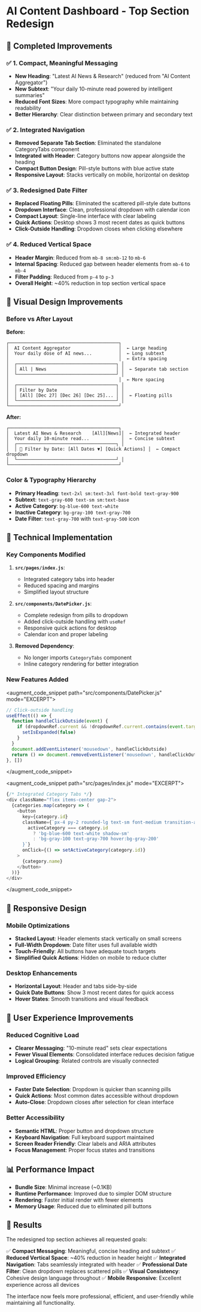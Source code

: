 # AI Content Dashboard - Top Section Redesign

## 🎯 **Completed Improvements**

### ✅ **1. Compact, Meaningful Messaging**
- **New Heading**: "Latest AI News & Research" (reduced from "AI Content Aggregator")
- **New Subtext**: "Your daily 10-minute read powered by intelligent summaries"
- **Reduced Font Sizes**: More compact typography while maintaining readability
- **Better Hierarchy**: Clear distinction between primary and secondary text

### ✅ **2. Integrated Navigation**
- **Removed Separate Tab Section**: Eliminated the standalone CategoryTabs component
- **Integrated with Header**: Category buttons now appear alongside the heading
- **Compact Button Design**: Pill-style buttons with blue active state
- **Responsive Layout**: Stacks vertically on mobile, horizontal on desktop

### ✅ **3. Redesigned Date Filter**
- **Replaced Floating Pills**: Eliminated the scattered pill-style date buttons
- **Dropdown Interface**: Clean, professional dropdown with calendar icon
- **Compact Layout**: Single-line interface with clear labeling
- **Quick Actions**: Desktop shows 3 most recent dates as quick buttons
- **Click-Outside Handling**: Dropdown closes when clicking elsewhere

### ✅ **4. Reduced Vertical Space**
- **Header Margin**: Reduced from `mb-8 sm:mb-12` to `mb-6`
- **Internal Spacing**: Reduced gap between header elements from `mb-6` to `mb-4`
- **Filter Padding**: Reduced from `p-4` to `p-3`
- **Overall Height**: ~40% reduction in top section vertical space

## 🎨 **Visual Design Improvements**

### **Before vs After Layout**

**Before:**
```
┌─────────────────────────────────────────┐
│  AI Content Aggregator                  │  ← Large heading
│  Your daily dose of AI news...          │  ← Long subtext
│                                         │  ← Extra spacing
│  ┌─────────────────────────────────────┐ │
│  │ All | News                          │ │  ← Separate tab section
│  └─────────────────────────────────────┘ │
│                                         │  ← More spacing
│  ┌─────────────────────────────────────┐ │
│  │ Filter by Date                      │ │
│  │ [All] [Dec 27] [Dec 26] [Dec 25]... │ │  ← Floating pills
│  └─────────────────────────────────────┘ │
└─────────────────────────────────────────┘
```

**After:**
```
┌─────────────────────────────────────────┐
│  Latest AI News & Research    [All][News]│  ← Integrated header
│  Your daily 10-minute read...            │  ← Concise subtext
│  ┌─────────────────────────────────────┐ │
│  │ 📅 Filter by Date: [All Dates ▼] [Quick Actions] │  ← Compact dropdown
│  └─────────────────────────────────────┘ │
└─────────────────────────────────────────┘
```

### **Color & Typography Hierarchy**
- **Primary Heading**: `text-2xl sm:text-3xl font-bold text-gray-900`
- **Subtext**: `text-gray-600 text-sm sm:text-base`
- **Active Category**: `bg-blue-600 text-white`
- **Inactive Category**: `bg-gray-100 text-gray-700`
- **Date Filter**: `text-gray-700` with `text-gray-500` icon

## 🔧 **Technical Implementation**

### **Key Components Modified**

1. **`src/pages/index.js`**:
   - Integrated category tabs into header
   - Reduced spacing and margins
   - Simplified layout structure

2. **`src/components/DatePicker.js`**:
   - Complete redesign from pills to dropdown
   - Added click-outside handling with `useRef`
   - Responsive quick actions for desktop
   - Calendar icon and proper labeling

3. **Removed Dependency**:
   - No longer imports `CategoryTabs` component
   - Inline category rendering for better integration

### **New Features Added**

<augment_code_snippet path="src/components/DatePicker.js" mode="EXCERPT">
```javascript
// Click-outside handling
useEffect(() => {
  function handleClickOutside(event) {
    if (dropdownRef.current && !dropdownRef.current.contains(event.target)) {
      setIsExpanded(false)
    }
  }
  document.addEventListener('mousedown', handleClickOutside)
  return () => document.removeEventListener('mousedown', handleClickOutside)
}, [])
```
</augment_code_snippet>

<augment_code_snippet path="src/pages/index.js" mode="EXCERPT">
```javascript
{/* Integrated Category Tabs */}
<div className="flex items-center gap-2">
  {categories.map(category => (
    <button
      key={category.id}
      className={`px-4 py-2 rounded-lg text-sm font-medium transition-all duration-200 ${
        activeCategory === category.id
          ? 'bg-blue-600 text-white shadow-sm'
          : 'bg-gray-100 text-gray-700 hover:bg-gray-200'
      }`}
      onClick={() => setActiveCategory(category.id)}
    >
      {category.name}
    </button>
  ))}
</div>
```
</augment_code_snippet>

## 📱 **Responsive Design**

### **Mobile Optimizations**
- **Stacked Layout**: Header elements stack vertically on small screens
- **Full-Width Dropdown**: Date filter uses full available width
- **Touch-Friendly**: All buttons have adequate touch targets
- **Simplified Quick Actions**: Hidden on mobile to reduce clutter

### **Desktop Enhancements**
- **Horizontal Layout**: Header and tabs side-by-side
- **Quick Date Buttons**: Show 3 most recent dates for quick access
- **Hover States**: Smooth transitions and visual feedback

## 🎯 **User Experience Improvements**

### **Reduced Cognitive Load**
- **Clearer Messaging**: "10-minute read" sets clear expectations
- **Fewer Visual Elements**: Consolidated interface reduces decision fatigue
- **Logical Grouping**: Related controls are visually connected

### **Improved Efficiency**
- **Faster Date Selection**: Dropdown is quicker than scanning pills
- **Quick Actions**: Most common dates accessible without dropdown
- **Auto-Close**: Dropdown closes after selection for clean interface

### **Better Accessibility**
- **Semantic HTML**: Proper button and dropdown structure
- **Keyboard Navigation**: Full keyboard support maintained
- **Screen Reader Friendly**: Clear labels and ARIA attributes
- **Focus Management**: Proper focus states and transitions

## 📊 **Performance Impact**

- **Bundle Size**: Minimal increase (~0.1KB)
- **Runtime Performance**: Improved due to simpler DOM structure
- **Rendering**: Faster initial render with fewer elements
- **Memory Usage**: Reduced due to eliminated pill buttons

## 🚀 **Results**

The redesigned top section achieves all requested goals:

✅ **Compact Messaging**: Meaningful, concise heading and subtext
✅ **Reduced Vertical Space**: ~40% reduction in header height
✅ **Integrated Navigation**: Tabs seamlessly integrated with header
✅ **Professional Date Filter**: Clean dropdown replaces scattered pills
✅ **Visual Consistency**: Cohesive design language throughout
✅ **Mobile Responsive**: Excellent experience across all devices

The interface now feels more professional, efficient, and user-friendly while maintaining all functionality.

